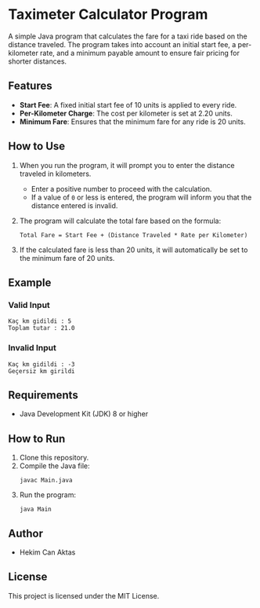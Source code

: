 # Taximeter Calculator Program

A simple Java program that calculates the fare for a taxi ride based on the distance traveled. The program takes into account an initial start fee, a per-kilometer rate, and a minimum payable amount to ensure fair pricing for shorter distances.

## Features
- **Start Fee**: A fixed initial start fee of 10 units is applied to every ride.
- **Per-Kilometer Charge**: The cost per kilometer is set at 2.20 units.
- **Minimum Fare**: Ensures that the minimum fare for any ride is 20 units.

## How to Use
1. When you run the program, it will prompt you to enter the distance traveled in kilometers.
   - Enter a positive number to proceed with the calculation.
   - If a value of `0` or less is entered, the program will inform you that the distance entered is invalid.
2. The program will calculate the total fare based on the formula:
   
   ```
   Total Fare = Start Fee + (Distance Traveled * Rate per Kilometer)
   ```
3. If the calculated fare is less than 20 units, it will automatically be set to the minimum fare of 20 units.

## Example

### Valid Input
```
Kaç km gidildi : 5
Toplam tutar : 21.0
```

### Invalid Input
```
Kaç km gidildi : -3
Geçersiz km girildi
```

## Requirements
- Java Development Kit (JDK) 8 or higher

## How to Run
1. Clone this repository.
2. Compile the Java file:
   ```
   javac Main.java
   ```
3. Run the program:
   ```
   java Main
   ```

## Author
- Hekim Can Aktas

## License
This project is licensed under the MIT License.

